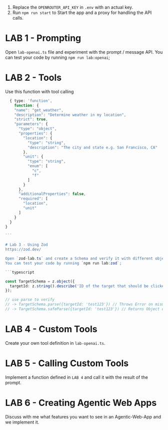 1. Replace the `OPENROUTER_API_KEY` in `.env` with an actual key.
2. Run `npm run start` to Start the app and a proxy for handling the API calls.

# LAB 1 - Prompting

Open `lab-openai.ts` file and experiment with the prompt / message API.
You can test your code by running `npm run lab:openai`;

# LAB 2 - Tools

Use this function with tool calling

````Typescript
  { type: 'function',
    function: {
    "name": "get_weather",
    "description": "Determine weather in my location",
    "strict": true,
    "parameters": {
      "type": "object",
      "properties": {
        "location": {
          "type": "string",
          "description": "The city and state e.g. San Francisco, CA"
        },
        "unit": {
          "type": "string",
          "enum": [
            "c",
            "f"
          ]
        }
      },
      "additionalProperties": false,
      "required": [
        "location",
        "unit"
      ]
    }
  }
}

```

# Lab 3 - Using Zod
https://zod.dev/

Open `zod-lab.ts` and create a Schema and verify it with different objects.
You can test your code by running `npm run lab:zod`;

```typescript

const TargetSchema = z.object({
  targetId: z.string().describe('ID of the target that should be clicked.'),
});

// use parse to verify
// -> TargetSchema.parse({targetId: 'test123'}) // Throws Error on mismatch
// -> TargetSchema.safeParse({targetId: 'test123'}) // Returns Object on mismatch

````

# LAB 4 - Custom Tools

Create your own tool definition in `lab-openai.ts`.

# LAB 5 - Calling Custom Tools

Implement a function defined in `LAB 4` and call it with the result of the prompt.

# LAB 6 - Creating Agentic Web Apps

Discuss with me what features you want to see in an Agentic-Web-App and we implement it.
